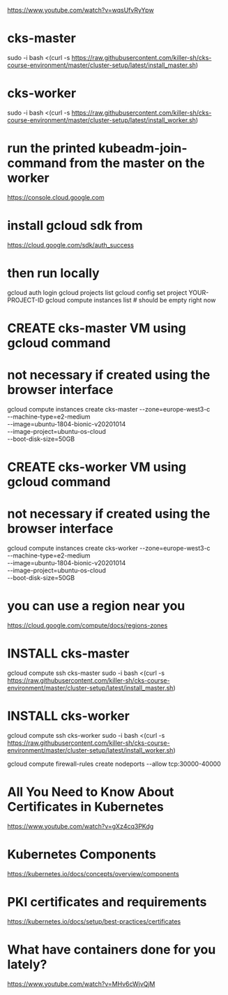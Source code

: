 https://www.youtube.com/watch?v=wqsUfvRyYpw

# cks-master
sudo -i
bash <(curl -s https://raw.githubusercontent.com/killer-sh/cks-course-environment/master/cluster-setup/latest/install_master.sh)


# cks-worker
sudo -i
bash <(curl -s https://raw.githubusercontent.com/killer-sh/cks-course-environment/master/cluster-setup/latest/install_worker.sh)


# run the printed kubeadm-join-command from the master on the worker

https://console.cloud.google.com

# install gcloud sdk from
https://cloud.google.com/sdk/auth_success

# then run locally
gcloud auth login
gcloud projects list
gcloud config set project YOUR-PROJECT-ID
gcloud compute instances list # should be empty right now

# CREATE cks-master VM using gcloud command
# not necessary if created using the browser interface
gcloud compute instances create cks-master --zone=europe-west3-c \
--machine-type=e2-medium \
--image=ubuntu-1804-bionic-v20201014 \
--image-project=ubuntu-os-cloud \
--boot-disk-size=50GB

# CREATE cks-worker VM using gcloud command
# not necessary if created using the browser interface
gcloud compute instances create cks-worker --zone=europe-west3-c \
--machine-type=e2-medium \
--image=ubuntu-1804-bionic-v20201014 \
--image-project=ubuntu-os-cloud \
--boot-disk-size=50GB

# you can use a region near you
https://cloud.google.com/compute/docs/regions-zones


# INSTALL cks-master
gcloud compute ssh cks-master
sudo -i
bash <(curl -s https://raw.githubusercontent.com/killer-sh/cks-course-environment/master/cluster-setup/latest/install_master.sh)


# INSTALL cks-worker
gcloud compute ssh cks-worker
sudo -i
bash <(curl -s https://raw.githubusercontent.com/killer-sh/cks-course-environment/master/cluster-setup/latest/install_worker.sh)


gcloud compute firewall-rules create nodeports --allow tcp:30000-40000


# All You Need to Know About Certificates in Kubernetes
https://www.youtube.com/watch?v=gXz4cq3PKdg

# Kubernetes Components
https://kubernetes.io/docs/concepts/overview/components

# PKI certificates and requirements
https://kubernetes.io/docs/setup/best-practices/certificates


# What have containers done for you lately?
https://www.youtube.com/watch?v=MHv6cWjvQjM









